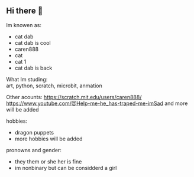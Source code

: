 ## Hi there 👋

Im knowen as:

* cat dab
* cat dab is cool
* caren888
* cat
* cat 1
* cat dab is back

What Im studing:  
art, python, scratch, microbit, anmation 

Other acounts: https://scratch.mit.edu/users/caren888/ https://www.youtube.com/@Help-me-he_has-traped-me-imSad and more will be added

hobbies:  

* dragon puppets
* more hobbies will be added

pronowns and gender:  
* they them or she her is fine
* im nonbinary but can be considderd a girl
